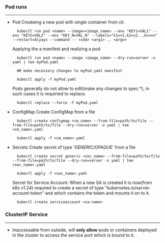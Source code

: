 ### Pod runs
------------

- Pod
    Createing a new pod with single container from cli.

        kubectl run pod <name> --image=<image_name> --env "KEY1=VAL1" --env "KEY2=VAL2" --env "KEY_N=VAL_N" --labels="k1=v1,k2=v2..,kn=vn" --restart=Alyays --command -- <cmd> <arg1> .. <argn> 

    Applying the a manifest and realizing a pod.

        kubectl run pod <name> --image <image_name> --dry-run=server -o yaml | tee myPod.yaml

        ## make necessary changes to myPod.yaml manifest

        kubectl apply -f myPod.yaml

    Pods generally do not allow to edit(make any changes to spec.*), in such cases it is requirted to replace.

        kubectl replace --force -f myPod.yaml


- ConfigMap
    Create ConfigMap from a file

        kubectl create configmap <cm_name> --from-file=path/to/file --from-file=path/to/file --dry-run=server -o yaml | tee <cm_name>.yaml 
        
        kubectl apply -f <cm_name>.yaml

- Secrets
    Create secret of type 'GENERIC/OPAQUE' from a file

        kubectl create secret generic <sec_name> --from-file=path/to/file --from-file=path/to/file --dry-run=server -o yaml | tee <sec_name>.yaml 
        
        kubectl apply -f <sec_name>.yaml

    Secret for Service Account: When a new SA is created it is now(from k8s v1.24) required to create a secret of type "kubernetes.io/servie-account-token" and which contains the token and mounts it on to it.

        kubectl create serviceaccount <sa-name>

### ClusterIP Service
---------------------

- Inaccessable from outside, will **only allow** pods or containers deployed in the cluster to access the service port which is bound to it.
